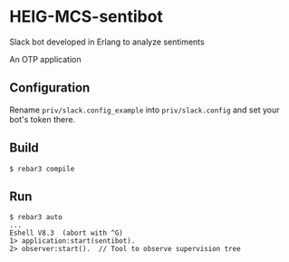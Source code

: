 # HEIG-MCS-sentibot
Slack bot developed in Erlang to analyze sentiments

An OTP application

## Configuration

Rename `priv/slack.config_example` into `priv/slack.config` and set your bot's token there.

## Build

    $ rebar3 compile

## Run 

    $ rebar3 auto
    ...
    Eshell V8.3  (abort with ^G)
    1> application:start(sentibot).
    2> observer:start().  // Tool to observe supervision tree
